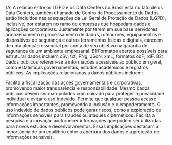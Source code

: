 1A: A relacão  entre os LGPD e os Data Centers no Brasil está no fato de os  Data Centers, também chamado de Centro de Processamento de Dados, estão incluídos nas adequações da Lei Geral de Proteção de Dados (LGPD), inclusive, por estarem no ramo de empresas que hospedam dados e aplicações corporativas. Justamente por terem em sua base servidores, armazenamento e processamento de dados, roteadores, equipamentos e dispositivos de segurança e outras ferramentas físicas e digitais, carecem de uma atenção essencial por conta de seu objetivo na garantia de segurança de um ambiente empresarial.
B1:Formatos abertos possíveis para estruturar dados incluem cSv; txt; PNg; JSoN; xmL; formatos odF; rdF. 
B2: Dados públicos referem-se a informações acessíveis ao público em geral, como estatísticas governamentais, estudos acadêmicos e registros públicos. As implicações relacionadas a dados públicos incluem:

 Facilita a fiscalização das ações governamentais e corporativas, promovendo maior transparência e responsabilidade.  Mesmo dados públicos devem ser manipulados com cuidado para proteger a privacidade individual e evitar o uso indevido. Permite que qualquer pessoa acesse informações importantes, promovendo a inclusão e o empoderamento. O uso indevido de dados públicos pode gerar riscos, como a exploração de informações sensíveis para fraudes ou ataques cibernéticos. Facilita a pesquisa e a inovação ao fornecer informações que podem ser utilizadas para novos estudos e desenvolvimentos. Essas implicações destacam a importância de um equilíbrio entre a abertura dos dados e a proteção de informações sensíveis.
